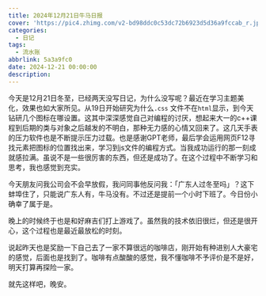 ```yaml
---
title: 2024年12月21日牛马日报
cover: 'https://pic4.zhimg.com/v2-bd98ddc0c53dc72b6923d5d36a9fccab_r.jpg'
categories:
  - 日记
tags:
  - 流水账
abbrlink: 5a3a9fc0
date: 2024-12-21 00:00:00
description:
---
```

今天是12月21日冬至，已经两天没写日记，为什么没写呢？最近在学习主题美化，效果也如大家所见。从19日开始研究为什么`.css` 文件不在`html`显示，到今天钻研几个图标在哪设置。这其中深深感觉自己对编程的讨厌，想起来大一的c++课程到后期的类与对象之后越发的不明白，那种无力感的心情又回来了。这几天手表的压力软件也是不断提示压力过载。也是感谢GPT老师，最后学会运用网页F12寻找元素把图标的位置找出来，学习到js文件的编程方式。当我成功运行的那一刻成就感拉满。虽说不是一些很厉害的东西，但还是成功了。在这个过程中不断学习和思考，我也感觉到充实。

今天朋友问我公司会不会早放假，我问同事他反问我：「广东人过冬至吗」？这下蚌埠住了，只能说广东人有，牛马没有。不过还是提前一个小时下班了。今日份小确幸了属于是。

晚上的时候终于也是和好麻吉们打上游戏了。虽然我的技术依旧很烂，但还是很开心，这个过程也是最近最放松的时刻。

说起昨天也是奖励一下自己去了一家不算很远的咖啡店，刚开始有种进别人大豪宅的感觉，后面也是找到了。咖啡有点酸酸的感觉，我不懂咖啡不予评价是不是好，明天打算再探险一家。

就先这样吧，晚安。